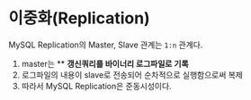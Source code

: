 # 이중화(Replication) 
  
MySQL Replication의 Master, Slave 관계는 `1:n` 관계다.     
      
1. master는 ** **갱신쿼리를 바이너리 로그파일로 기록**       
2. 로그파일의 내용이 slave로 전송되어 순차적으로 실행함으로써 복제    
3. 따라서 MySQL Replication은 준동시성이다.    
